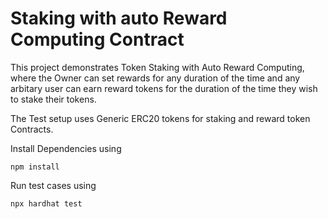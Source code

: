 # Staking with auto Reward Computing Contract

This project demonstrates Token Staking with Auto Reward Computing, where the Owner can set rewards for any duration of the time and any arbitary user can earn reward tokens for the duration of the time they wish to stake their tokens.

The Test setup uses Generic ERC20 tokens for staking and reward token Contracts.

Install Dependencies using
```shell
npm install
```
Run test cases using
```shell
npx hardhat test
```